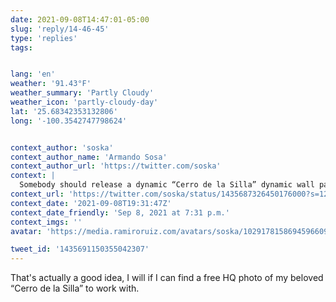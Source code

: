 ```yaml
---
date: 2021-09-08T14:47:01-05:00
slug: 'reply/14-46-45'
type: 'replies'
tags:


lang: 'en'
weather: '91.43°F'
weather_summary: 'Partly Cloudy'
weather_icon: 'partly-cloudy-day'
lat: '25.68342353132806'
long: '-100.3542747798624'


context_author: 'soska'
context_author_name: 'Armando Sosa'
context_author_url: 'https://twitter.com/soska'
context: |
  Somebody should release a dynamic “Cerro de la Silla” dynamic wall paper in time for the release of macOS “Monterrey”.
context_url: 'https://twitter.com/soska/status/1435687326450176000?s=12'
context_date: '2021-09-08T19:31:47Z'
context_date_friendly: 'Sep 8, 2021 at 7:31 p.m.'
context_imgs: ''
avatar: 'https://media.ramiroruiz.com/avatars/soska/1029178158694596609/Zo0XVo6S_bigger.jpg'

tweet_id: '1435691150355042307'
---
```

That's actually a good idea, I will if I can find a free HQ photo of my beloved “Cerro de la Silla” to work with.